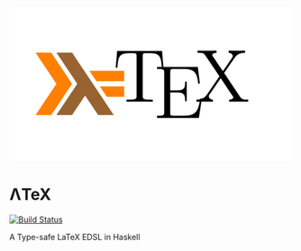 ![Logo](logo/logo.png)

# ΛTeX

[![Build Status](https://travis-ci.org/NorfairKing/haphviz.svg?branch=master)](https://travis-ci.org/NorfairKing/haphviz)

A Type-safe LaTeX EDSL in Haskell

